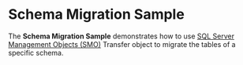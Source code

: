 # Schema Migration Sample
The **Schema Migration Sample** demonstrates how to use [SQL Server Management Objects (SMO)](https://docs.microsoft.com/en-us/sql/relational-databases/server-management-objects-smo/overview-smo?view=sql-server-ver15) Transfer object to migrate the tables of a specific schema.
